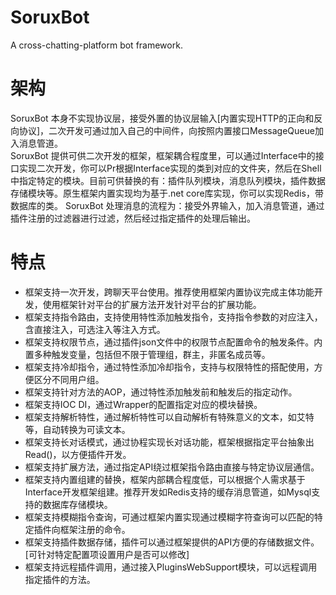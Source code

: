 # SoruxBot  
A cross-chatting-platform bot framework.
# 架构  
SoruxBot 本身不实现协议层，接受外置的协议层输入[内置实现HTTP的正向和反向协议]，二次开发可通过加入自己的中间件，向按照内置接口MessageQueue加入消息管道。  
SoruxBot 提供可供二次开发的框架，框架耦合程度里，可以通过Interface中的接口实现二次开发，你可以Pr根据Interface实现的类到对应的文件夹，然后在Shell中指定特定的模块。目前可供替换的有：插件队列模块，消息队列模块，插件数据存储模块等。原生框架内置实现均为基于.net core库实现，你可以实现Redis，带数据库的类。
SoruxBot 处理消息的流程为：接受外界输入，加入消息管道，通过插件注册的过滤器进行过滤，然后经过指定插件的处理后输出。
# 特点  
- 框架支持一次开发，跨聊天平台使用。推荐使用框架内置协议完成主体功能开发，使用框架针对平台的扩展方法开发针对平台的扩展功能。  
- 框架支持指令路由，支持使用特性添加触发指令，支持指令参数的对应注入，含直接注入，可选注入等注入方式。  
- 框架支持权限节点，通过插件json文件中的权限节点配置命令的触发条件。内置多种触发变量，包括但不限于管理组，群主，非匿名成员等。  
- 框架支持冷却指令，通过特性添加冷却指令，支持与权限特性的搭配使用，方便区分不同用户组。  
- 框架支持针对方法的AOP，通过特性添加触发前和触发后的指定动作。  
- 框架支持IOC DI，通过Wrapper的配置指定对应的模块替换。  
- 框架支持解析特性，通过解析特性可以自动解析有特殊意义的文本，如艾特等，自动转换为可读文本。  
- 框架支持长对话模式，通过协程实现长对话功能，框架根据指定平台抽象出Read()，以方便插件开发。
- 框架支持扩展方法，通过指定API绕过框架指令路由直接与特定协议层通信。  
- 框架支持内置组建的替换，框架内部耦合程度低，可以根据个人需求基于Interface开发框架组建。推荐开发如Redis支持的缓存消息管道，如Mysql支持的数据库存储模块。  
- 框架支持模糊指令查询，可通过框架内置实现通过模糊字符查询可以匹配的特定插件向框架注册的命令。  
- 框架支持插件数据存储，插件可以通过框架提供的API方便的存储数据文件。[可针对特定配置项设置用户是否可以修改]
- 框架支持远程插件调用，通过接入PluginsWebSupport模块，可以远程调用指定插件的方法。
